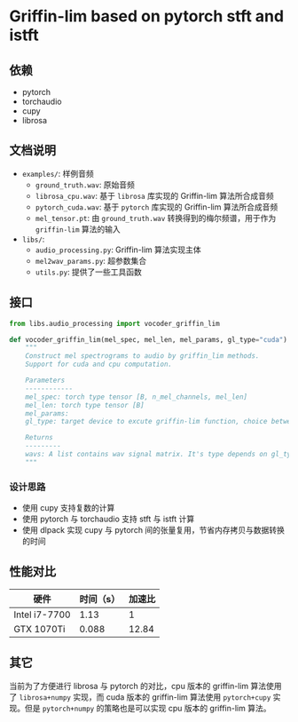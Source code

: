 # Griffin-lim based on pytorch stft and istft

## 依赖
- pytorch
- torchaudio
- cupy
- librosa

## 文档说明
- `examples/`: 样例音频
    - `ground_truth.wav`: 原始音频
    - `librosa_cpu.wav`: 基于 `librosa` 库实现的 Griffin-lim 算法所合成音频
    - `pytorch_cuda.wav`: 基于 `pytorch` 库实现的 Griffin-lim 算法所合成音频
    - `mel_tensor.pt`: 由 `ground_truth.wav` 转换得到的梅尔频谱，用于作为 `griffin-lim` 算法的输入
- `libs/`: 
    - `audio_processing.py`: Griffin-lim 算法实现主体
    - `mel2wav_params.py`: 超参数集合
    - `utils.py`: 提供了一些工具函数

## 接口

```python
from libs.audio_processing import vocoder_griffin_lim

def vocoder_griffin_lim(mel_spec, mel_len, mel_params, gl_type="cuda"):
    """
    Construct mel spectrograms to audio by griffin_lim methods.
    Support for cuda and cpu computation.

    Parameters
    ------------
    mel_spec: torch type tensor [B, n_mel_channels, mel_len]
    mel_len: torch type tensor [B]
    mel_params: 
    gl_type: target device to excute griffin-lim function, choice between "cpu" and "cuda". cpu version is implemented by librosa, cuda version is implemented by pytorch.

    Returns
    ---------
    wavs: A list contains wav signal matrix. It's type depends on gl_type
    """
```

### 设计思路
- 使用 cupy 支持复数的计算
- 使用 pytorch 与 torchaudio 支持 stft 与 istft 计算
- 使用 dlpack 实现 cupy 与 pytorch 间的张量复用，节省内存拷贝与数据转换的时间

## 性能对比

| 硬件 | 时间（s） | 加速比 |
| --- | --- | --- |
| Intel i7-7700 | 1.13 | 1 |
| GTX 1070Ti | 0.088 | 12.84|

## 其它
当前为了方便进行 librosa 与 pytorch 的对比，cpu 版本的 griffin-lim 算法使用了 `librosa+numpy` 实现，而 cuda 版本的 griffin-lim 算法使用 `pytorch+cupy` 实现。但是 `pytorch+numpy` 的策略也是可以实现 cpu 版本的 griffin-lim 算法。